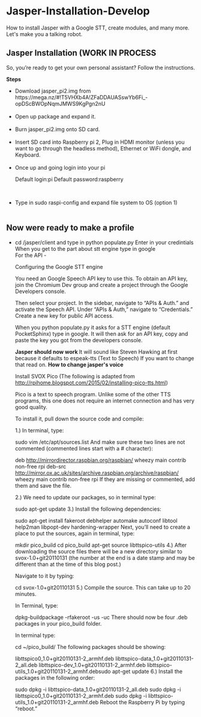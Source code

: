 # Jasper-Installation-Develop
How to install Jasper with a Google STT, create modules, and many more. Let's make you a talking robot.

<h2><b>Jasper Installation (WORK IN PROCESS</b></h2>

So, you’re ready to get your own personal assistant? Follow the instructions.

<b>Steps</b>
<ul>

  <li>Download jasper_pi2.img from https://mega.nz/#!T5VHXb4A!ZFaDDAUASswYb6Fi_-opDScBWOpNqmJMWS9KgPgn2nU </li><br>

<li>Open up package and expand it. </li><br>


<li>Burn jasper_pi2.img onto SD card.</li><br>


<li>Insert SD card into Raspberry pi 2, Plug in HDMI monitor (unless you want to go through the headless method), Ethernet or WiFi dongle, and Keyboard.</li><br>

<li>Once up and going login into your pi

Default login:pi Default password:raspberry</li><br>

<li>Type in sudo raspi-config and expand file system to OS (option 1)</li><br>
</ul>

<h2> <b> Now were ready to make a profile</b> </h2>
<ul>
<li>cd /jasper/client and type in python populate.py
Enter in your credintials
When you get to the part about stt engine type in google</li>
For the API - 

Configuring the Google STT engine

You need an Google Speech API key to use this. To obtain an API key, join the Chromium Dev group and create a project through the Google Developers console.

Then select your project. In the sidebar, navigate to “APIs & Auth.” and activate the Speech API. Under “APIs & Auth,” navigate to “Credentials.” Create a new key for public API access.

When you python populate.py it asks for a STT engine (default PocketSphinx) type in google.
It will then ask for an API key, copy and paste the key you got from the developers console.

<b> Jasper should now work </b>
It will sound like Steven Hawking at first because it defaults to espeak-tts (Text to Speech)
If you want to change that read on.
<b> How to change jasper's voice </b>

Install SVOX Pico
(The following is adapted from http://rpihome.blogspot.com/2015/02/installing-pico-tts.html)

Pico is a text to speech program.  Unlike some of the other TTS programs, this one does not require an internet connection and has very good quality.

To install it, pull down the source code and compile:

1.) In terminal, type:

sudo vim /etc/apt/sources.list
And make sure these two lines are not commented (commented lines start with a # character):

deb http://mirrordirector.raspbian.org/raspbian/ wheezy main contrib non-free rpi
deb-src http://mirror.ox.ac.uk/sites/archive.raspbian.org/archive/raspbian/ wheezy main contrib non-free rpi
If they are missing or commented, add them and save the file.

2.) We need to update our packages, so in terminal type:

sudo apt-get update
3.) Install the following dependencies:

sudo apt-get install fakeroot debhelper automake autoconf libtool help2man libpopt-dev hardening-wrapper
Next, you’ll need to create a place to put the sources, again in terminal, type:

mkdir pico_build
cd pico_build
apt-get source libttspico-utils
4.) After downloading the source files there will be a new directory similar to svox-1.0+git20110131 (the number at the end is a date stamp and may be different than at the time of this blog post.)

Navigate to it by typing:

cd svox-1.0+git20110131
5.) Compile the source.  This can take up to 20 minutes.

In Terminal, type:

dpkg-buildpackage -rfakeroot -us -uc
There should now be four .deb packages in your pico_build folder.

In terminal type:

cd ~/pico_build/
The following packages should be showing:

libttspico0_1.0+git20110131-2_armhf.deb
libttspico-data_1.0+git20110131-2_all.deb
libttspico-dev_1.0+git20110131-2_armhf.deb
libttspico-utils_1.0+git20110131-2_armhf.debsudo apt-get update
6.) Install the packages in the following order:

sudo dpkg -i libttspico-data_1.0+git20110131-2_all.deb
sudo dpkg -i libttspico0_1.0+git20110131-2_armhf.deb
sudo dpkg -i libttspico-utils_1.0+git20110131-2_armhf.deb
Reboot the Raspberry Pi by typing “reboot.”

